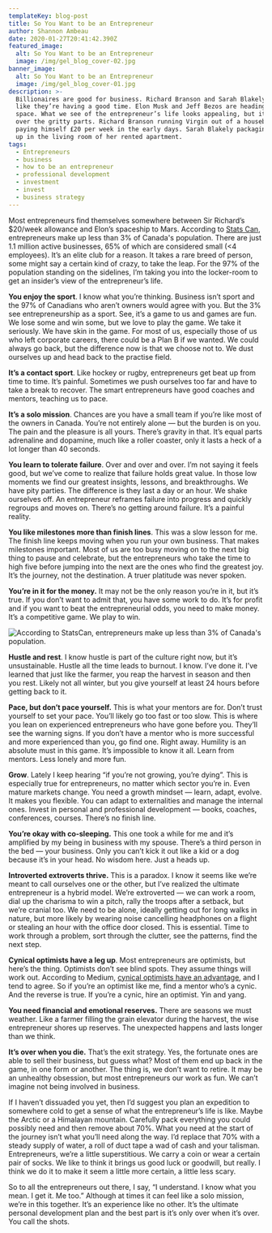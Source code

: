 ```yaml
---
templateKey: blog-post
title: So You Want to be an Entrepreneur
author: Shannon Ambeau
date: 2020-01-27T20:41:42.390Z
featured_image:
  alt: So You Want to be an Entrepreneur
  image: /img/gel_blog_cover-02.jpg
banner_image:
  alt: So You Want to be an Entrepreneur
  image: /img/gel_blog_cover-01.jpg
description: >-
  Billionaires are good for business. Richard Branson and Sarah Blakely look
  like they’re having a good time. Elon Musk and Jeff Bezos are heading into
  space. What we see of the entrepreneur’s life looks appealing, but it skips
  over the gritty parts. Richard Branson running Virgin out of a houseboat
  paying himself £20 per week in the early days. Sarah Blakely packaging Spanx
  up in the living room of her rented apartment. 
tags:
  - Entrepreneurs
  - business
  - how to be an entrepreneur
  - professional development
  - investment
  - invest
  - business strategy
---
```

Most entrepreneurs find themselves somewhere between Sir Richard’s $20/week allowance and Elon’s spaceship to Mars. According to [Stats Can](https://www150.statcan.gc.ca/n1/daily-quotidien/191113/dq191113c-eng.htm), entrepreneurs make up less than 3% of Canada's population. There are just 1.1 million active businesses, 65% of which are considered small (<4 employees). It’s an elite club for a reason. It takes a rare breed of person, some might say a certain kind of crazy, to take the leap. For the 97% of the population standing on the sidelines, I’m taking you into the locker-room to get an insider’s view of the entrepreneur’s life. 

**You enjoy the sport**. I know what you’re thinking. Business isn’t sport and the 97% of Canadians who aren’t owners would agree with you. But the 3% see entrepreneurship as a sport. See, it’s a game to us and games are fun. We lose some and win some, but we love to play the game. We take it seriously. We have skin in the game. For most of us, especially those of us who left corporate careers, there could be a Plan B if we wanted. We could always go back, but the difference now is that we choose not to.  We dust ourselves up and head back to the practise field. 

**It’s a contact sport**. Like hockey or rugby, entrepreneurs get beat up from time to time. It’s painful. Sometimes we push ourselves too far and have to take a break to recover. The smart entrepreneurs have good coaches and mentors, teaching us to pace.

**It’s a solo mission**. Chances are you have a small team if you’re like most of the owners in Canada. You’re not entirely alone — but the burden is on you. The pain and the pleasure is all yours. There’s gravity in that. It’s equal parts adrenaline and dopamine, much like a roller coaster, only it lasts a heck of a lot longer than 40 seconds. 

**You learn to tolerate failure**. Over and over and over. I’m not saying it feels good, but we’ve come to realize that failure holds great value. In those low moments we find our greatest insights, lessons, and breakthroughs. We have pity parties. The difference is they last a day or an hour. We shake ourselves off. An entrepreneur reframes failure into progress and quickly regroups and moves on. There’s no getting around failure. It’s a painful reality. 

**You like milestones more than finish lines**. This was a slow lesson for me. The finish line keeps moving when you run your own business. That makes milestones important. Most of us are too busy moving on to the next big thing to pause and celebrate, but the entrepreneurs who take the time to high five before jumping into the next are the ones who find the greatest joy. It’s the journey, not the destination. A truer platitude was never spoken.

**You’re in it for the money.** It may not be the only reason you’re in it, but it’s true. If you don’t want to admit that, you have some work to do. It’s for profit and if you want to beat the entrepreneurial odds, you need to make money. It’s a competitive game. We play to win.

![According to StatsCan, entrepreneurs make up less than 3% of Canada's population.](/img/gel_blog_cover_artboard-11.jpg)

**Hustle and rest**. I know hustle is part of the culture right now, but it’s unsustainable. Hustle all the time leads to burnout. I know. I’ve done it. I’ve learned that just like the farmer, you reap the harvest in season and then you rest. Likely not all winter, but you give yourself at least 24 hours before getting back to it.

**Pace, but don’t pace yourself.** This is what your mentors are for. Don’t trust yourself to set your pace. You’ll likely go too fast or too slow. This is where you lean on experienced entrepreneurs who have gone before you. They’ll see the warning signs. If you don’t have a mentor who is more successful and more experienced than you, go find one. Right away. Humility is an absolute must in this game. It’s impossible to know it all. Learn from mentors. Less lonely and more fun.

**Grow**. Lately I keep hearing “if you’re not growing, you’re dying”. This is especially true for entrepreneurs, no matter which sector you’re in. Even mature markets change. You need a growth mindset — learn, adapt, evolve. It makes you flexible. You can adapt to externalities and manage the internal ones. Invest in personal and professional development — books, coaches, conferences, courses. There’s no finish line. 

**You’re okay with co-sleeping.** This one took a while for me and it’s amplified by my being in business with my spouse. There’s a third person in the bed — your business. Only you can’t kick it out like a kid or a dog because it’s in your head. No wisdom here. Just a heads up.

**Introverted extroverts thrive.** This is a paradox. I know it seems like we’re meant to call ourselves one or the other, but I’ve realized the ultimate entrepreneur is a hybrid model. We’re extroverted — we can work a room, dial up the charisma to win a pitch, rally the troops after a setback, but we’re cranial too. We need to be alone, ideally getting out for long walks in nature, but more likely by wearing noise cancelling headphones on a flight or stealing an hour with the office door closed. This is essential. Time to work through a problem, sort through the clutter, see the patterns, find the next step. 

**Cynical optimists have a leg up**. Most entrepreneurs are optimists, but here’s the thing. Optimists don’t see blind spots. They assume things will work out. According to Medium, [cynical optimists have an advantage](https://medium.com/swlh/why-the-best-entrepreneurs-are-cynical-optimists-7382cb053ab3), and I tend to agree. So if you’re an optimist like me, find a mentor who’s a cynic. And the reverse is true. If you’re a cynic, hire an optimist. Yin and yang. 

**You need financial and emotional reserves.** There are seasons we must weather. Like a farmer filling the grain elevator during the harvest, the wise entrepreneur shores up reserves. The unexpected happens and lasts longer than we think. 

**It’s over when you die.** That’s the exit strategy. Yes, the fortunate ones are able to sell their business, but guess what? Most of them end up back in the game, in one form or another. The thing is, we don’t want to retire. It may be an unhealthy obsession, but most entrepreneurs our work as fun. We can’t imagine not being involved in business. 

If I haven’t dissuaded you yet, then I’d suggest you plan an expedition to somewhere cold to get a sense of what the entrepreneur’s life is like. Maybe the Arctic or a Himalayan mountain. Carefully pack everything you could possibly need and then remove about 70%. What you need at the start of the journey isn’t what you’ll need along the way. I’d replace that 70% with a steady supply of water, a roll of duct tape a wad of cash and your talisman. Entrepreneurs, we’re a little superstitious. We carry a coin or wear a certain pair of socks. We like to think it brings us good luck or goodwill, but really. I think we do it to make it seem a little more certain, a little less scary. 

So to all the entrepreneurs out there, I say, “I understand. I know what you mean. I get it. Me too.” Although  at times it can feel like a solo mission, we’re in this together. It’s an experience like no other. It’s the ultimate personal development plan and the best part is it’s only over when it’s over. You call the shots.

